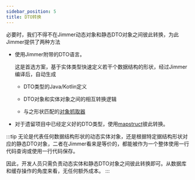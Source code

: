 ```yaml
---
sidebar_position: 5
title: DTO转换 
---
```


必要时，我们不得不在Jimmer动态对象和静态DTO对象之间彼此转换，为此Jimmer提供了两种方法

-   使用Jimmer附带的DTO语言。

    这是首选方案，基于实体类型快速定义若干个数据结构的形状，经过Jimmer编译后，自动生成
    
    -   DTO类型的Java/Kotlin定义
    
    -   DTO对象和实体对象之间的相互转换逻辑
    
    -   与之形状匹配的[对象抓取器](../../query/object-fetcher)

-   对于遗留项目中已经定义好的DTO类型，使用[mapstruct](https://mapstruct.org/)彼此转换。

:::tip
无论是代表任何数据结构形状的动态实体对象，还是根据特定据结构形状对应的静态DTO对象，二者在Jimmer看来是等价的，都能被作为一个整体使用一行代码查询或使用一行代码保存。

因此，开发人员只需负责动态实体和静态DTO对象之间彼此转换即可。从数据库和缓存操作的角度来看，无任何额外成本。
:::